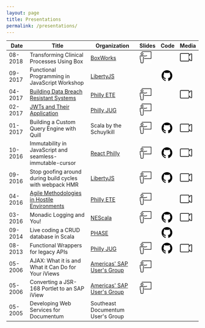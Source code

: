 ```yaml
---
layout: page
title: Presentations
permalink: /presentations/
---
```


| Date    | Title                                                           | Organization                              |  Slides                                                | Code                                            | Media                                               |
|---------|-----------------------------------------------------------------| ------------------------------------------|--------------------------------------------------------|-------------------------------------------------|-----------------------------------------------------|
| 08-2018 | Transforming Clinical Processes Using Box                       | [BoxWorks][org-boxworks]                  | [![Slides][icon-slides]][slides-transforming-clinical] |                                                 | [![Video][icon-video]][video-transforming-clinical] |
| 09-2017 | Functional Programming in JavaScript Workshop                   | [LibertyJS][org-libertyjs]                |                                                        | [![Code][icon-code]][repo-functional-js]        |                                                     |
| 04-2017 | [Building Data Breach Resistant Systems][abstract-data-breach]  | [Philly ETE][org-phillyete]               | [![Slides][icon-slides]][slides-data-breach]           |                                                 | [![Video][icon-video]][video-data-breach]           |
| 02-2017 | [JWTs and Their Application][abstract-jwt]                      | [Philly JUG][org-phillyjug]               | [![Slides][icon-slides]][slides-jwt]                   |                                                 |                                                     |
| 01-2017 | Building a Custom Query Engine with Quill                       | Scala by the Schuylkill                   | [![Slides][icon-slides]][slides-quill]                 | [![Code][icon-code]][repo-functional-datastore] | [![Video][icon-video]][video-quill]                 |
| 10-2016 | Immutability in JavaScript and seamless-immutable-cursor        | [React Philly][org-react-philly]          | [![Slides][icon-slides]][slides-cursor]                | [![Code][icon-code]][repo-cursor]               | [![Video][icon-video]][video-cursor]                |
| 09-2016 | Stop goofing around during build cycles with webpack HMR        | [LibertyJS][org-libertyjs]                | [![Slides][icon-slides]][slides-webpack]               | [![Code][icon-code]][repo-webpack]              | [![Video][icon-video]][video-webpack]               |
| 04-2016 | [Agile Methodologies in Hostile Environments][abstract-hostile] | [Philly ETE][org-phillyete]               | [![Slides][icon-slides]][slides-hostile]               |                                                 | [![Video][icon-video]][video-hostile]               |
| 03-2016 | Monadic Logging and You!                                        | [NEScala][org-nescala]                    | [![Slides][icon-slides]][slides-monadic-logging]       | [![Code][icon-code]][repo-monadic-logging]      | [![Video][icon-video]][video-monadic-logging]       |
| 09-2014 | Live coding a CRUD database in Scala                            | [PHASE][org-phase]                        |                                                        | [![Code][icon-code]][repo-functional-datastore] |                                                     |
| 08-2013 | Functional Wrappers for legacy APIs                             | [Philly JUG][org-phillyjug]               | [![Slides][icon-slides]][slides-functional-wrappers]   | [![Code][icon-code]][repo-functional-wrappers]  | [![Video][icon-video]][repo-functional-wrappers]    |
| 05-2006 | AJAX: What it is and What it Can Do for Your iViews             | [Americas' SAP User's Group][org-asug]    | [![Slides][icon-slides]][slides-ajax-iviews]           |                                                 |                                                     |
| 05-2006 | Converting a JSR-168 Portlet to an SAP iView                    | [Americas' SAP User's Group][org-asug]    | [![Slides][icon-slides]][slides-jsr168-iviews]         |                                                 |                                                     |
| 05-2005 | Developing Web Services for Documentum                          | Southeast Documentum User's Group         |                                                        |                                                 |                                                     |

[abstract-jwt]: https://www.meetup.com/PhillyJUG/events/236825899/
[abstract-data-breach]: https://2017.phillyemergingtech.com/session/building-data-breach-and-subpoena-resistant-applications/
[abstract-hostile]: http://2016.phillyemergingtech.com/session/delivering-agile-methodologies-and-emerging-technologies-in-hostile-environments/
[slides-data-breach]: /asset/snyder_data_breach_resistant_systems.pdf
[slides-transforming-clinical]: /asset/transforming_clinical_processes.pdf
[slides-jwt]: /asset/jwts_and_their_application.pdf
[slides-quill]: /asset/revealjs/quill.html
[slides-cursor]: /asset/revealjs/seamless-immutable-cursor.html
[slides-webpack]: /asset/revealjs/webpack-hmr.html
[slides-hostile]: /asset/snyder_agile_in_hostile_environments.pdf
[slides-monadic-logging]: /asset/revealjs/monadic-logging.html
[slides-functional-wrappers]: /asset/revealjs/scala-jdbc.html
[slides-ajax-iviews]: /asset/ajax_iviews.pdf
[slides-jsr168-iviews]: /asset/jsr168_iviews.pdf
[org-phillyete]: http://phillyemergingtech.com/
[org-boxworks]: https://www.box.com/boxworks
[org-phillyjug]: https://www.meetup.com/PhillyJUG/
[org-react-philly]: https://www.meetup.com/React-Philly/
[org-libertyjs]: http://www.libertyjs.com/
[org-nescala]: http://www.nescala.org/
[org-phase]: https://www.meetup.com/scala-phase/
[org-asug]: https://www.asug.com/
[video-data-breach]: https://www.youtube.com/watch?v=WEK203FC1y8
[video-transforming-clinical]: https://cloud.app.box.com/s/5hefu7oisqwha3okqs35ukub7nvg3ald
[video-quill]: https://www.youtube.com/watch?v=E5mtBTEgmLE
[video-cursor]: https://www.youtube.com/watch?v=wQy5vxzNdV0
[video-webpack]: https://www.youtube.com/watch?v=JVuzVjClP5g
[video-hostile]: https://www.youtube.com/watch?v=T0KJ9vlD5SA
[video-monadic-logging]: https://www.youtube.com/watch?v=t-YX55ZF4g0
[video-functional-wrappers]: https://player.vimeo.com/video/75591447
[repo-functional-datastore]: https://github.com/MartinSnyder/scala-transactional-datastore
[repo-cursor]: https://github.com/MartinSnyder/seamless-immutable-cursor
[repo-webpack]: https://github.com/MartinSnyder/webpack-hmr-demo
[repo-monadic-logging]: https://github.com/MartinSnyder/monadic-logging
[repo-functional-wrappers]: https://github.com/MartinSnyder/scala-jdbc
[repo-functional-js]: https://github.com/MartinSnyder/libertyjs-functional-programming-in-js
[icon-audio]: /asset/icon/audio.png
[icon-code]: /asset/icon/github.png
[icon-slides]: /asset/icon/slides.png
[icon-video]: /asset/icon/video.png